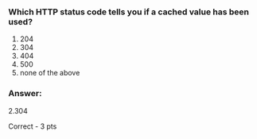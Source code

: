 ### Which HTTP status code tells you if a cached value has been used?

1. 204
2. 304
3. 404
4. 500
5. none of the above

### Answer:
2.304 

Correct - 3 pts